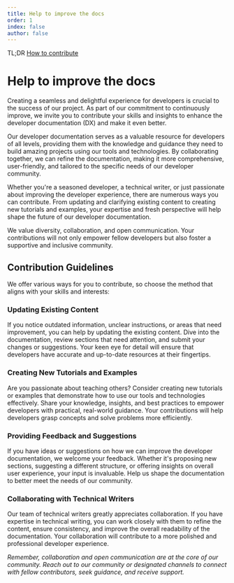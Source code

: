 ```yaml
---
title: Help to improve the docs
order: 1
index: false
author: false
---
```


TL;DR 
[How to contribute](https://github.com/wax-office-of-inspector-general/wax-developer/wiki)

# Help to improve the docs

Creating a seamless and delightful experience for developers is crucial to the success of our project. As part of our commitment to continuously improve, we invite you to contribute your skills and insights to enhance the developer documentation (DX) and make it even better.

Our developer documentation serves as a valuable resource for developers of all levels, providing them with the knowledge and guidance they need to build amazing projects using our tools and technologies. By collaborating together, we can refine the documentation, making it more comprehensive, user-friendly, and tailored to the specific needs of our developer community.

Whether you're a seasoned developer, a technical writer, or just passionate about improving the developer experience, there are numerous ways you can contribute. From updating and clarifying existing content to creating new tutorials and examples, your expertise and fresh perspective will help shape the future of our developer documentation.

We value diversity, collaboration, and open communication. Your contributions will not only empower fellow developers but also foster a supportive and inclusive community.

## Contribution Guidelines

We offer various ways for you to contribute, so choose the method that aligns with your skills and interests:

### Updating Existing Content
If you notice outdated information, unclear instructions, or areas that need improvement, you can help by updating the existing content. Dive into the documentation, review sections that need attention, and submit your changes or suggestions. Your keen eye for detail will ensure that developers have accurate and up-to-date resources at their fingertips.

### Creating New Tutorials and Examples
Are you passionate about teaching others? Consider creating new tutorials or examples that demonstrate how to use our tools and technologies effectively. Share your knowledge, insights, and best practices to empower developers with practical, real-world guidance. Your contributions will help developers grasp concepts and solve problems more efficiently.

### Providing Feedback and Suggestions
If you have ideas or suggestions on how we can improve the developer documentation, we welcome your feedback. Whether it's proposing new sections, suggesting a different structure, or offering insights on overall user experience, your input is invaluable. Help us shape the documentation to better meet the needs of our community.

### Collaborating with Technical Writers
Our team of technical writers greatly appreciates collaboration. If you have expertise in technical writing, you can work closely with them to refine the content, ensure consistency, and improve the overall readability of the documentation. Your collaboration will contribute to a more polished and professional developer experience.

_Remember, collaboration and open communication are at the core of our community. Reach out to our community or designated channels to connect with fellow contributors, seek guidance, and receive support._